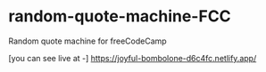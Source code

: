# random-quote-machine-FCC
Random quote machine for freeCodeCamp

[you can see live at -] https://joyful-bombolone-d6c4fc.netlify.app/
